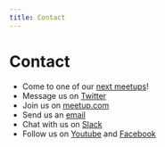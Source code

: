 ```yaml
---
title: Contact
---
```


# Contact

- Come to one of our [next meetups](upcoming.html)!
- Message us on [Twitter](https://twitter.com/frontend_rm)
- Join us on [meetup.com](https://www.meetup.com/de-DE/frontend_rm/)
- Send us an [email](mailto:info@frontend-rheinmain.de)
- Chat with us on [Slack](https://join.slack.com/t/frontendrheinmain/shared_invite/enQtNTU4MTAzMTMxOTI0LWJkMWY4OTE5ZjllOWQ1M2IzYjAzMzg3YzVlZWNiMDBhYWQ1OGI3NjA1ODBhMjM1NDYyZTM4OGQ4OGJjMDJkNjY)
- Follow us on [Youtube](https://www.youtube.com/channel/UCYFNj1jr1ZufRZLlPDVGYIw) and [Facebook](https://www.facebook.com/frontendrm)
